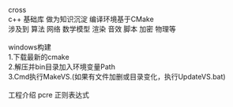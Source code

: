 cross<br>
c++ 基础库 做为知识沉淀 编译环境基于CMake<br>
涉及到 算法 网络 数学模型 渲染 音效 脚本 加密 物理等<br>
<br>
windows构建<br>
1.下载最新的cmake<br>
2.解压并bin目录加入环境变量Path<br>
3.Cmd执行MakeVS.(如果有文件加删或目录变化，执行UpdateVS.bat)<br>
<br>
工程介绍
pcre 正则表达式
